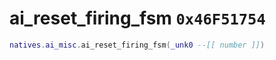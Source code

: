 # ai_reset_firing_fsm `0x46F51754`

```lua
natives.ai_misc.ai_reset_firing_fsm(_unk0 --[[ number ]])
```